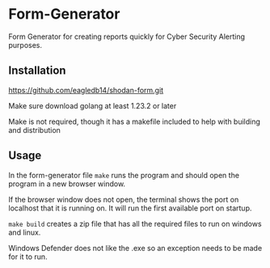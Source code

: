 # Form-Generator

Form Generator for creating reports quickly for Cyber Security Alerting purposes.

## Installation

https://github.com/eagledb14/shodan-form.git

Make sure download golang at least 1.23.2 or later

Make is not required, though it has a makefile included to help with building and distribution

## Usage

In the form-generator file 
```make```
runs the program and should open the program in a new browser window.

If the browser window does not open, the terminal shows the port on localhost that it is running on. It will run the first available port on startup.


```make build``` creates a zip file that has all the required files to run on windows and linux.

Windows Defender does not like the .exe so an exception needs to be made for it to run.
